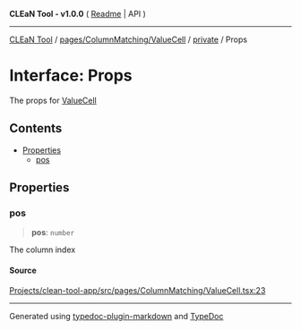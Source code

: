 **CLEaN Tool - v1.0.0** ( [Readme](../../../../../README.md) \| API )

***

[CLEaN Tool](../../../../../modules.md) / [pages/ColumnMatching/ValueCell](../../README.md) / [private](../README.md) / Props

# Interface: Props

The props for [ValueCell](../../functions/ValueCell.md)

## Contents

- [Properties](Props.md#properties)
  - [pos](Props.md#pos)

## Properties

### pos

> **pos**: `number`

The column index

#### Source

[Projects/clean-tool-app/src/pages/ColumnMatching/ValueCell.tsx:23](https://github.com/yuckyh/clean-tool-app/)

***

Generated using [typedoc-plugin-markdown](https://www.npmjs.com/package/typedoc-plugin-markdown) and [TypeDoc](https://typedoc.org/)
